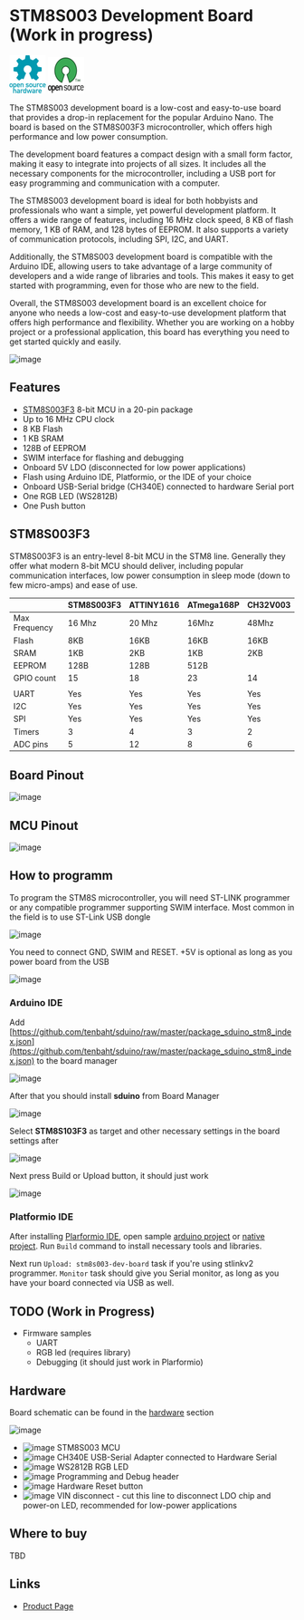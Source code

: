 # STM8S003 Development Board (Work in progress)

![Open Source Hardware](/doc/images/open-source-hardware-logo.png)
![Open Source Software](/doc/images/open-source-software-logo.png)

The STM8S003 development board is a low-cost and easy-to-use board that provides a drop-in replacement for the popular Arduino Nano. The board is based on the STM8S003F3 microcontroller, which offers high performance and low power consumption.

The development board features a compact design with a small form factor, making it easy to integrate into projects of all sizes. It includes all the necessary components for the microcontroller, including a USB port for easy programming and communication with a computer.

The STM8S003 development board is ideal for both hobbyists and professionals who want a simple, yet powerful development platform. It offers a wide range of features, including 16 MHz clock speed, 8 KB of flash memory, 1 KB of RAM, and 128 bytes of EEPROM. It also supports a variety of communication protocols, including SPI, I2C, and UART.

Additionally, the STM8S003 development board is compatible with the Arduino IDE, allowing users to take advantage of a large community of developers and a wide range of libraries and tools. This makes it easy to get started with programming, even for those who are new to the field.

Overall, the STM8S003 development board is an excellent choice for anyone who needs a low-cost and easy-to-use development platform that offers high performance and flexibility. Whether you are working on a hobby project or a professional application, this board has everything you need to get started quickly and easily.

![image](https://user-images.githubusercontent.com/5459747/231289408-4b4df2d3-ba5c-4a9d-8f13-00d72a6a58a7.png)

## Features

- [STM8S003F3](https://www.st.com/en/microcontrollers-microprocessors/stm8s003f3.html) 8-bit MCU in a 20-pin package
- Up to 16 MHz CPU clock
- 8 KB Flash
- 1 KB SRAM
- 128B of EEPROM 
- SWIM interface for flashing and debugging
- Onboard 5V LDO (disconnected for low power applications)
- Flash using Arduino IDE, Platformio, or the IDE of your choice
- Onboard USB-Serial bridge (CH340E) connected to hardware Serial port
- One RGB LED (WS2812B)
- One Push button

## STM8S003F3

STM8S003F3 is an entry-level 8-bit MCU in the STM8 line. Generally they offer what modern 8-bit MCU should deliver, including popular communication interfaces, low power consumption in sleep mode (down to few micro-amps) and ease of use.

|               |STM8S003F3| ATTINY1616 | ATmega168P | CH32V003   |
|---------------|----------|------------|------------|------------|
| Max Frequency | 16 Mhz   | 20 Mhz     | 16Mhz      | 48Mhz      |
| Flash         | 8KB      | 16KB       | 16KB       | 16KB       |
| SRAM          | 1KB      | 2KB        | 1KB        | 2KB        |
| EEPROM        | 128B     | 128B       | 512B       |            |
| GPIO count    | 15       | 18         | 23         | 14         |
|               |          |            |            |            |
| UART          | Yes      | Yes        | Yes        | Yes        |
| I2C           | Yes      | Yes        | Yes        | Yes        |
| SPI           | Yes      | Yes        | Yes        | Yes        |
| Timers        | 3        | 4          | 3          | 2          |
| ADC pins      | 5        | 12         | 8          | 6          |

## Board Pinout

![image](https://github.com/sonocotta/stm8s003-dev-board/assets/5459747/45ed0a8f-a25d-4bd4-a148-2691da45e4e8)

## MCU Pinout 

![image](https://github.com/sonocotta/stm8s003-dev-board/assets/5459747/c9f1920d-3b20-4dc9-bd7b-12b9478671d3)

## How to programm

To program the STM8S microcontroller, you will need ST-LINK programmer or any compatible programmer supporting SWIM interface. Most common in the field is to use ST-Link USB dongle

![image](https://github.com/sonocotta/stm8s003-dev-board/assets/5459747/8ad6dacd-b6f9-460d-8f93-675791bfa880)

You need to connect GND, SWIM and RESET. +5V is optional as long as you power board from the USB

![image](https://github.com/sonocotta/stm8s003-dev-board/assets/5459747/3ae82208-da56-4e56-a6ae-d475589cb3b9)

### Arduino IDE

Add [https://github.com/tenbaht/sduino/raw/master/package_sduino_stm8_index.json](https://github.com/tenbaht/sduino/raw/master/package_sduino_stm8_index.json) to the board manager

![image](https://github.com/sonocotta/stm8s003-dev-board/assets/5459747/848c1d02-bcef-44e4-8aa7-0268ce2bbb41)

After that you should install **sduino** from Board Manager

![image](https://github.com/sonocotta/stm8s003-dev-board/assets/5459747/06826c66-ae04-4d27-8ccf-7e85def975dd)

Select **STM8S103F3** as target and other necessary settings in the board settings after

![image](https://github.com/sonocotta/stm8s003-dev-board/assets/5459747/aba9733c-d2da-422f-8c37-b8b57fe73110)

Next press Build or Upload button, it should just work

![image](https://github.com/sonocotta/stm8s003-dev-board/assets/5459747/1c6556ca-1988-452f-b325-d9659b8f1dc5)

### Platformio IDE
 
After installing [Plarformio IDE](https://platformio.org/platformio-ide), open sample [arduino project](/firmware/stm8-blink-arduino) or [native project](/firmware/stm8-blink-native). Run `Build` command to install necessary tools and libraries. 

Next run `Upload: stm8s003-dev-board` task if you're using stlinkv2 programmer. `Monitor` task should give you Serial monitor, as long as you have your board connected via USB as well.

## TODO (Work in Progress)

- Firmware samples
  - UART
  - RGB led (requires library)
  - Debugging (it should just work in Plarformio)  

## Hardware

Board schematic can be found in the [hardware](/hardware) section

![image](https://github.com/sonocotta/stm8s003-dev-board/assets/5459747/6fb33c9c-5b36-4d92-8bd5-f986b710f759)

- ![image](https://user-images.githubusercontent.com/5459747/206929567-5a68f822-1172-459c-bb34-64ab1ee2019c.png) STM8S003 MCU 
- ![image](https://user-images.githubusercontent.com/5459747/206929597-8f1b7a41-9ef4-4301-9d88-fdd6952fe900.png) CH340E USB-Serial Adapter connected to Hardware Serial
- ![image](https://user-images.githubusercontent.com/5459747/206929650-72bfa8ba-716a-4830-ae14-a2c6ddff8830.png) WS2812B RGB LED
- ![image](https://user-images.githubusercontent.com/5459747/206929704-bb9a66ee-7e48-4c81-87f7-1f0c60d1a02f.png) Programming and Debug header
- ![image](https://user-images.githubusercontent.com/5459747/206929744-5f7abffb-341e-49c9-8988-01835a2045a8.png) Hardware Reset button
- ![image](https://user-images.githubusercontent.com/5459747/206929801-e55e502e-bdce-4d85-a376-3268b96dc5e2.png) VIN disconnect - cut this line to disconnect LDO chip and power-on LED, recommended for low-power applications

## Where to buy

TBD

## Links

- [Product Page](https://www.st.com/en/microcontrollers-microprocessors/stm8s003f3.html)
